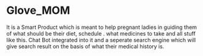 # Glove_MOM
It is a Smart Product which is meant to help pregnant ladies in guiding them of what should be their diet, schedule .
what medicines to take and all stuff like this.
Chat Bot integrated into it and a seperate search engine which will give search result on the basis of what their medical history is.
